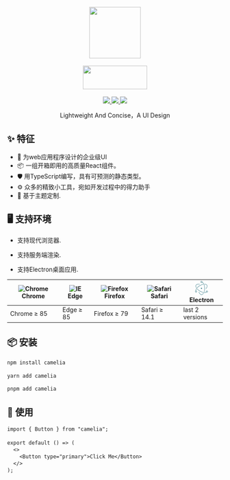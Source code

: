 <!--
 * @Date: 2023-12-30 11:43:31
 * @Description: Modify here please
-->
<p align="center">
  <img width="120px" height="120px" src="http://43.136.119.145:82/logo-max.png">
</p>

<p align="center">
  <img width="150px" height="55px" style="max-width: 50%;" src="http://43.136.119.145:82/camelia-name.png">
</p>

<p align="center">
  <a href="https://www.npmjs.org/package/camelia">
    <img src="https://img.shields.io/npm/v/camelia.svg" />
  </a>
  <a href="https://bundlephobia.com/package/camelia">
    <img src="https://badgen.net/bundlephobia/minzip/camelia?style=flat-square" />
  </a>
  <a href="https://npmcharts.com/compare/camelia?minimal=true">
    <img src="https://img.shields.io/npm/dm/camelia.svg" />
  </a>
  <br>
</p>

<p align="center">Lightweight And Concise，A UI Design</p>

## ✨ 特征

- 🌈 为web应用程序设计的企业级UI
- 📦 一组开箱即用的高质量React组件。
- 🛡 用TypeScript编写，具有可预测的静态类型。
- ⚙️ 众多的精致小工具，宛如开发过程中的得力助手
- 🎨 基于主题定制.

## 🖥 支持环境

- 支持现代浏览器.

- 支持服务端渲染.

- 支持Electron桌面应用.

| ![Chrome](https://cdn.jsdelivr.net/npm/@browser-logos/chrome/chrome_32x32.png) Chrome | ![IE](https://cdn.jsdelivr.net/npm/@browser-logos/edge/edge_32x32.png) Edge | ![Firefox](https://cdn.jsdelivr.net/npm/@browser-logos/firefox/firefox_32x32.png) Firefox | ![Safari](https://cdn.jsdelivr.net/npm/@browser-logos/safari/safari_32x32.png) Safari | ![Electron](https://raw.githubusercontent.com/alrra/browser-logos/master/src/electron/electron_32x32.png)Electron |
| ------------------------------------------------------------------------------------- | --------------------------------------------------------------------------- | ----------------------------------------------------------------------------------------- | ------------------------------------------------------------------------------------- | ----------------------------------------------------------------------------------------------------------------- |
| Chrome ≥ 85                                                                           | Edge ≥ 85                                                                   | Firefox ≥ 79                                                                              | Safari ≥ 14.1                                                                         | last 2 versions                                                                                                   |

## 📦 安装

```bash
npm install camelia
```

```bash
yarn add camelia
```

```bash
pnpm add camelia
```

## 🔨 使用

```tsx
import { Button } from "camelia";

export default () => (
  <>
    <Button type="primary">Click Me</Button>
  </>
);
```
